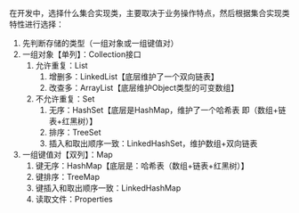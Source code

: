 在开发中，选择什么集合实现类，主要取决于业务操作特点，然后根据集合实现类特性进行选择：

1. 先判断存储的类型（一组对象或一组键值对）
2. 一组对象【单列】：Collection接口
   1. 允许重复：List
      1. 增删多：LinkedList【底层维护了一个双向链表】
      2. 改查多：ArrayList【底层维护Object类型的可变数组】
   2. 不允许重复：Set
      1. 无序：HashSet【底层是HashMap，维护了一个哈希表 即（数组+链表+红黑树）】
      2. 排序：TreeSet
      3. 插入和取出顺序一致：LinkedHashSet，维护数组+双向链表
3. 一组键值对【双列】：Map
   1. 键无序：HashMap【底层是：哈希表（数组+链表+红黑树）】
   2. 键排序：TreeMap
   3. 键插入和取出顺序一致：LinkedHashMap
   4. 读取文件：Properties

